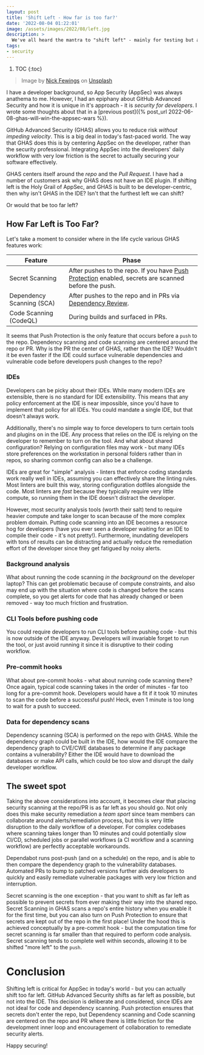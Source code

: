 ```yaml
---
layout: post
title: 'Shift Left - How far is too far?'
date: '2022-08-04 01:22:01'
image: /assets/images/2022/08/left.jpg
description: >
  We've all heard the mantra to "shift left" - mainly for testing but also for security. Security scanning earlier (lefter 😸) in the process makes sense, but can you shift left too far?
tags:
- security
---
```


1. TOC
{:toc}

> Image by [Nick Fewings](https://unsplash.com/@jannerboy62?utm_source=unsplash&utm_medium=referral&utm_content=creditCopyText) on [Unsplash](https://unsplash.com/s/photos/left?utm_source=unsplash&utm_medium=referral&utm_content=creditCopyText)

I have a developer background, so App Security (AppSec) was always anathema to me. However, I had an epiphany about GitHub Advanced Security and how it is unique in it's approach - it is _security for developers_. I wrote some thoughts about that in a [previous post]({% post_url 2022-06-08-ghas-will-win-the-appsec-wars %}).

GitHub Advanced Security (GHAS) allows you to reduce risk _without impeding velocity_. This is a big deal in today's fast-paced world. The way that GHAS does this is by centering AppSec on the developer, rather than the security professional. Integrating AppSec into the developers' daily workflow with very low friction is the secret to actually securing your software effectively.

GHAS centers itself around the _repo_ and the _Pull Request_. I have had a number of customers ask why GHAS does not have an IDE plugin. If shifting left is the Holy Grail of AppSec, and GHAS is built to be developer-centric, then why isn't GHAS in the IDE? Isn't that the furthest left we can shift?

Or would that be too far left?

## How Far Left is Too Far?

Let's take a moment to consider where in the life cycle various GHAS features work:

Feature|Phase
--|--
Secret Scanning|After pushes to the repo. If you have [Push Protection](https://docs.github.com/en/enterprise-cloud@latest/code-security/secret-scanning/protecting-pushes-with-secret-scanning) enabled, secrets are scanned before the push.
Dependency Scanning (SCA)|After pushes to the repo and in PRs via [Dependency Review](https://docs.github.com/en/code-security/supply-chain-security/understanding-your-software-supply-chain/about-dependency-review).
Code Scanning (CodeQL)|During builds and surfaced in PRs.

It seems that Push Protection is the only feature that occurs before a `push` to the repo. Dependency scanning and code scanning are centered around the repo or PR. Why is the PR the center of GHAS, rather than the IDE? Wouldn't it be even faster if the IDE could surface vulnerable dependencies and vulnerable code before developers push changes to the repo?

### IDEs

Developers can be picky about their IDEs. While many modern IDEs are extensible, there is no standard for IDE extensibility. This means that any policy enforcement at the IDE is near impossible, since you'd have to implement that policy for all IDEs. You could mandate a single IDE, but that doesn't always work.

Additionally, there's no simple way to force developers to turn certain tools and plugins on in the IDE. Any process that relies on the IDE is relying on the developer to remember to turn on the tool. And what about shared configuration? Relying on configuration files may work - but many IDEs store preferences on the workstation in personal folders rather than in repos, so sharing common config can also be a challenge.

IDEs are great for "simple" analysis - linters that enforce coding standards work really well in IDEs, assuming you can effectively share the linting rules. Most linters are built this way, storing configuration dotfiles alongside the code. Most linters are _fast_ because they typically require very little compute, so running them in the IDE doesn't distract the developer.

However, most security analysis tools (worth their salt) tend to require heavier compute and take longer to scan because of the more complex problem domain. Putting code scanning into an IDE becomes a resource hog for developers (have you ever seen a developer waiting for an IDE to compile their code - it's not pretty!). Furthermore, inundating developers with tons of results can be distracting and actually reduce the remediation effort of the developer since they get fatigued by noisy alerts.

### Background analysis

What about running the code scanning _in the background_ on the developer laptop? This can get problematic because of compute constraints, and also may end up with the situation where code is changed before the scans complete, so you get alerts for code that has already changed or been removed - way too much friction and frustration.

### CLI Tools before pushing code

You could require developers to run CLI tools before pushing code - but this is now outside of the IDE anyway. Developers will invariable forget to run the tool, or just avoid running it since it is disruptive to their coding workflow.

### Pre-commit hooks

What about pre-commit hooks - what about running code scanning there? Once again, typical code scanning takes in the order of minutes - far too long for a pre-commit hook. Developers would have a fit if it took 10 minutes to scan the code before a successful push! Heck, even 1 minute is too long to wait for a 
push to succeed.

### Data for dependency scans

Dependency scanning (SCA) is performed on the repo with GHAS. While the dependency graph could be built in the IDE, how would the IDE compare the dependency graph to CVE/CWE databases to determine if any package contains a vulnerability? Either the IDE would have to download the databases or make API calls, which could be too slow and disrupt the daily developer workflow.

## The sweet spot

Taking the above considerations into account, it becomes clear that placing security scanning at the repo/PR is as far left as you should go. Not only does this make security remediation a _team sport_ since team members can collaborate around alerts/remediation process, but this is very little disruption to the daily workflow of a developer. For complex codebases where scanning takes longer than 10 minutes and could potentially slow CI/CD, scheduled jobs or parallel workflows (a CI workflow and a scanning workflow) are perfectly acceptable workarounds.

Dependabot runs post-push (and on a schedule) on the repo, and is able to then compare the dependency graph to the vulnerability databases. Automated PRs to bump to patched versions further aids developers to quickly and easily remediate vulnerable packages with very low friction and interruption.

Secret scanning is the one exception - that you want to shift as far left as possible to prevent secrets from ever making their way into the shared repo. Secret Scanning in GHAS scans a repo's entire history when you enable it for the first time, but you can also turn on Push Protection to ensure that secrets are kept out of the repo in the first place! Under the hood this is achieved conceptually by a pre-commit hook - but the computation time for secret scanning is far smaller than that required to perform code analysis. Secret scanning tends to complete well within seconds, allowing it to be shifted "more left" to the `push`.

# Conclusion

Shifting left is critical for AppSec in today's world - but you can actually shift too far left. GitHub Advanced Security shifts as far left as possible, but not into the IDE. This decision is deliberate and considered, since IDEs are not ideal for code and dependency scanning. Push protection ensures that secrets don't enter the repo, but Dependency scanning and Code scanning are centered on the repo and PR where there is little friction for the development inner loop and encouragement of collaboration to remediate security alerts.

Happy securing!

